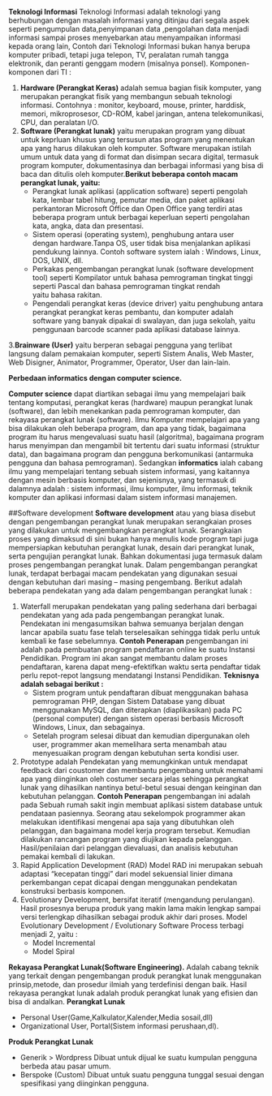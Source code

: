 **Teknologi Informasi**
     Teknologi Informasi adalah teknologi yang berhubungan dengan masalah informasi yang ditinjau dari segala aspek seperti pengumpulan data,penyimpanan data ,pengolahan data menjadi informasi sampai proses menyebarkan atau menyampaikan informasi kepada orang lain, Contoh dari Teknologi Informasi bukan hanya berupa komputer pribadi, tetapi juga telepon, TV, peralatan rumah tangga elektronik, dan peranti genggam modern (misalnya ponsel).
Komponen-komponen dari TI :
1. **Hardware (Perangkat Keras)** adalah semua bagian fisik komputer, yang merupakan perangkat fisik yang membangun sebuah teknologi informasi. Contohnya : monitor, keyboard, mouse, printer, harddisk, memori, mikroprosesor, CD-ROM, kabel jaringan, antena telekomunikasi, CPU, dan peralatan I/O.
2. **Software (Perangkat lunak)** yaitu merupakan program yang dibuat untuk keprluan khusus yang tersusun atas program yang menentukan apa yang harus dilakukan oleh komputer.
   Software merupakan istilah umum untuk data yang di format dan disimpan secara digital, termasuk program komputer, dokumentasinya dan berbagai informasi yang bisa di baca dan ditulis oleh komputer.__Berikut beberapa contoh macam perangkat lunak, yaitu:__
    * Perangkat lunak aplikasi (application software) seperti pengolah kata, lembar tabel hitung, pemutar media, dan paket aplikasi     perkantoran Microsoft Office dan Open Office yang terdiri atas beberapa program untuk berbagai keperluan seperti pengolahan kata, angka, data dan presentasi.
    * Sistem operasi (operating system), penghubung antara user dengan hardware.Tanpa OS,     user tidak bisa menjalankan aplikasi pendukung lainnya. Contoh software system ialah : Windows, Linux, DOS, UNIX, dll.
    * Perkakas pengembangan perangkat lunak (software development tool) seperti Kompilator untuk bahasa pemrograman tingkat tinggi seperti Pascal dan bahasa pemrograman tingkat rendah yaitu bahasa rakitan.
    * Pengendali perangkat keras (device driver) yaitu penghubung antara perangkat perangkat keras pembantu, dan komputer adalah software yang banyak dipakai di swalayan, dan juga sekolah, yaitu penggunaan barcode scanner pada aplikasi database lainnya.

3.**Brainware (User)** yaitu berperan sebagai pengguna yang terlibat langsung dalam pemakaian komputer, seperti Sistem Analis, Web Master, Web Disigner, Animator, Programmer, Operator, User dan lain-lain. 

**Perbedaan informatics dengan computer science.**

**Computer science** dapat diartikan sebagai ilmu yang mempelajari baik tentang komputasi, perangkat keras (hardware) maupun perangkat lunak (software), dan lebih menekankan pada pemrograman komputer, dan rekayasa perangkat lunak (software). Ilmu Komputer mempelajari apa yang bisa dilakukan oleh beberapa program, dan apa yang tidak, bagaimana program itu harus mengevaluasi suatu hasil (algoritma), bagaimana program harus menyimpan dan mengambil bit tertentu dari suatu informasi (struktur data), dan bagaimana program dan pengguna berkomunikasi (antarmuka pengguna dan bahasa pemrograman).
Sedangkan **informatics** ialah cabang ilmu yang mempelajari tentang sebuah sistem informasi, yang kaitannya dengan mesin berbasis komputer, dan sejenisnya, yang termasuk di dalamnya adalah : sistem informasi, ilmu komputer, ilmu informasi, teknik komputer dan aplikasi informasi dalam sistem informasi manajemen.

##Software development
__Software development__ atau yang biasa disebut dengan pengembangan perangkat lunak merupakan serangkaian proses yang dilakukan untuk mengembangkan perangkat lunak. Serangkaian proses yang dimaksud di sini bukan hanya menulis kode program tapi juga mempersiapkan kebutuhan perangkat lunak, desain dari perangkat lunak, serta pengujian perangkat lunak. Bahkan dokumentasi juga termasuk dalam proses pengembangan perangkat lunak.
Dalam pengembangan perangkat lunak, terdapat berbagai macam pendekatan yang digunakan sesuai dengan kebutuhan dari masing – masing pengembang. Berikut adalah beberapa pendekatan yang ada dalam pengembangan perangkat lunak :
1. Waterfall merupakan pendekatan yang paling sederhana dari berbagai pendekatan yang ada pada pengembangan perangkat lunak. Pendekatan ini mengasumsikan bahwa semuanya berjalan dengan lancar apabila suatu fase telah terselesaikan sehingga tidak perlu untuk kembali ke fase sebelumnya. __Contoh Penerapan__ pengembangan ini adalah pada pembuatan program pendaftaran online ke suatu Instansi Pendidikan. Program ini akan sangat membantu dalam proses pendaftaran, karena dapat meng-efektifkan waktu serta pendaftar tidak perlu repot-repot langsung mendatangi Instansi Pendidikan. __Teknisnya adalah sebagai berikut :__
   * Sistem program untuk pendaftaran dibuat menggunakan bahasa pemrograman PHP, dengan Sistem Database yang dibuat menggunakan MySQL, dan diterapkan (diaplikasikan) pada PC (personal computer) dengan sistem operasi berbasis Microsoft Windows, Linux, dan sebagainya.
   * Setelah program selesai dibuat dan kemudian dipergunakan oleh user, programmer akan memelihara serta menambah atau menyesuaikan program dengan kebutuhan serta kondisi user.
2. Prototype adalah Pendekatan yang memungkinkan untuk mendapat feedback dari coustomer dan membantu pengembang untuk memahami apa yang diinginkan oleh costumer secara jelas sehingga perangkat lunak yang dihasilkan nantinya betul-betul sesuai dengan keinginan dan kebutuhan pelanggan.
__Contoh Penerapan__ pengembangan ini adalah pada Sebuah rumah sakit ingin membuat aplikasi sistem database untuk pendataan pasiennya. Seorang atau sekelompok programmer akan melakukan identifikasi mengenai apa saja yang dibutuhkan oleh pelanggan, dan bagaimana model kerja program tersebut. Kemudian dilakukan rancangan program yang diujikan kepada pelanggan. Hasil/penilaian dari pelanggan dievaluasi, dan analisis kebutuhan pemakai kembali di lakukan.
3. Rapid Application Development (RAD)
Model RAD ini merupakan sebuah adaptasi “kecepatan tinggi” dari model sekuensial linier dimana perkembangan cepat dicapai dengan menggunakan pendekatan konstruksi berbasis komponen.
4. Evolutionary Development, bersifat iteratif (mengandung perulangan). Hasil prosesnya berupa produk yang makin lama makin lengkap sampai versi terlengkap dihasilkan sebagai produk akhir dari proses. Model Evolutionary Development / Evolutionary Software Process terbagi menjadi 2, yaitu :
   * Model Incremental
   * Model Spiral 

**Rekayasa Perangkat Lunak(Software Engineering).**
    Adalah cabang teknik yang terkait dengan pengembangan produk perangkat lunak menggunakan prinsip,metode, dan prosedur ilmiah yang terdefinisi dengan baik. Hasil rekayasa perangkat lunak adalah produk perangkat lunak yang efisien dan bisa di andalkan. 
__Perangkat Lunak__
  * Personal User(Game,Kalkulator,Kalender,Media sosail,dll)
  * Organizational User, Portal(Sistem informasi perushaan,dl).

__Produk Perangkat Lunak__
  * Generik > Wordpress
    Dibuat untuk dijual ke suatu kumpulan pengguna berbeda atau pasar umum.
  * Berspoke (Custom)
    Dibuat untuk suatu pengguna tunggal sesuai dengan spesifikasi yang diinginkan pengguna.
